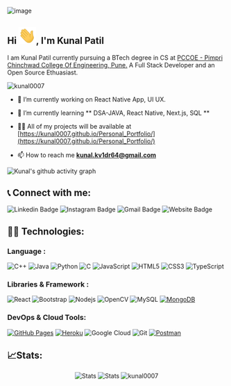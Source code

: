 ![image](https://user-images.githubusercontent.com/73381050/159761453-a71ebbb1-6b0b-46c0-bc14-2b4327b8bde0.png)

## Hi <img src="https://raw.githubusercontent.com/ABSphreak/ABSphreak/master/gifs/Hi.gif" width="40px" />, I'm Kunal Patil

I am Kunal Patil currently pursuing a BTech degree in CS at [PCCOE - Pimpri Chinchwad College Of Engineering, Pune.](http://www.pccoepune.com/) A Full Stack Developer and an Open Source Ethuasiast.

<img src="https://komarev.com/ghpvc/?username=kunal0007&label=Profile%20views&color=0e75b6&style=flat" alt="kunal0007"/> 

- 🔭 I’m currently working on React Native App, UI UX.

- 🌱 I’m currently learning ** DSA-JAVA, React Native, Next.js, SQL **

- 👨‍💻 All of my projects will be available at [https://kunal0007.github.io/Personal_Portfolio/](https://kunal0007.github.io/Personal_Portfolio/)

- 📫 How to reach me **kunal.kv1dr64@gmail.com**

![Kunal's github activity graph](https://activity-graph.herokuapp.com/graph?username=Kunal0007&amp;theme=react-dark&amp;hide_border=true&amp;area=true)


## 📞 Connect with me:

![Linkedin Badge](https://img.shields.io/badge/-KunalPatil-blue?style=flat-square&logo=Linkedin&logoColor=white&link=https://www.linkedin.com/in/kunal-patil-61136521b)
![Instagram Badge](https://img.shields.io/badge/-kunalpatil-purple?style=flat-square&logo=instagram&logoColor=white&link=https://www.instagram.com/kunalpatil0987/)
![Gmail Badge](https://img.shields.io/badge/-kunal.kv1dr64@gmail.com-c14438?style=flat-square&logo=Gmail&logoColor=white&link=mailto:kunal.kv1dr64@gmail.com)
![Website Badge](https://img.shields.io/badge/-Portfolio-black?style=flat-square&logo=Github&logoColor=white&link=https://kunal0007.github.io/Personal_Portfolio/)

## 👨‍💻 Technologies:

### Language :
![C++](https://img.shields.io/badge/-C++-00599C?style=flat-square&logo=c)
![Java](https://img.shields.io/badge/-Java-E34A86?style=flat-square&logo=java&logoColor=white)
![Python](https://img.shields.io/badge/-Python-black?style=flat-square&logo=Python)
![C](https://img.shields.io/badge/-C-E34F26?style=flat-square&logo=c&logoColor=white)
![JavaScript](https://img.shields.io/badge/-JavaScript-black?style=flat-square&logo=javascript)
![HTML5](https://img.shields.io/badge/-HTML5-E34F26?style=flat-square&logo=html5&logoColor=white)
![CSS3](https://img.shields.io/badge/-CSS3-E34A86?style=flat-square&logo=css3)
![TypeScript](https://img.shields.io/badge/-TypeScript-007ACC?style=flat-square&logo=typescript&logoColor=white)

### Libraries & Framework :

![React](https://img.shields.io/badge/-React-black?style=flat-square&logo=react)
![Bootstrap](https://img.shields.io/badge/-Bootstrap-563D7C?style=flat-square&logo=bootstrap&logoColor=white)
![Nodejs](https://img.shields.io/badge/-Nodejs-black?style=flat-square&logo=Node.js)
![OpenCV](https://img.shields.io/badge/-OpenCV-5C3EE8?style=flat-square&logo=OpenCV)
![MySQL](https://img.shields.io/badge/-MySQL-E34F26?style=flat-square&logo=mysql&logoColor=white)
<a href="#"><img alt="MongoDB" src ="https://img.shields.io/badge/MongoDB-%234ea94b.svg?logo=mongodb&logoColor=white"></a>

### DevOps & Cloud Tools:

<a href="#"><img alt="GitHub Pages" src="https://img.shields.io/badge/GitHub%20Pages-%23327FC7.svg?style=flat-square&logo=github&logoColor=white"></a>
<a href="#"><img alt="Heroku" src="https://img.shields.io/badge/Heroku%20-%23430098.svg?style=flat-square&logo=heroku&logoColor=white"></a>
![Google Cloud](https://img.shields.io/badge/Google%20Cloud-black?style=flat-square&logo=google-cloud)
![Git](https://img.shields.io/badge/-Git-black?style=flat-square&logo=git)
<a href="#"><img alt="Postman" src="https://img.shields.io/badge/Postman-FF6C37?style=flat-square&logo=postman&logoColor=white"></a>

## 📈Stats:
<p align="center"> 

  <img width="48%" src="https://github-readme-stats.vercel.app/api?username=kunal0007&show_icons=true&bg_color=30,e96443,904e95&title_color=fff&text_color=fff" alt="Stats" />
  <img width="48%" src="https://github-readme-streak-stats.herokuapp.com/?user=kunal0007&theme=dark" alt="Stats" />
  <img width="48%" src="https://github-readme-stats.vercel.app/api/top-langs?username=kunal0007&show_icons=true&bg_color=30,e96443,904e95&title_color=fff&text_color=fff&locale=en&layout=compact" alt="kunal0007" />
</p>


